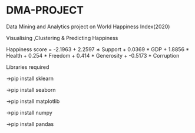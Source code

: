 # DMA-PROJECT
Data Mining and Analytics project on World Happiness Index(2020)

Visualising ,Clustering & Predicting Happiness

Happiness score = -2.1963 + 2.2597 ∗ Support + 0.0369 * GDP + 1.8856 * Health + 0.254 * Freedom + 0.414 * Generosity + -0.5173 * Corruption

Libraries required

->pip install sklearn

->pip install seaborn

->pip install matplotlib

->pip install numpy

->pip install pandas
